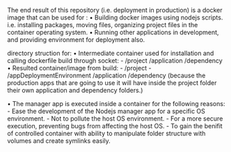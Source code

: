 The end result of this repository (i.e. deployment in production) is a docker image that can be used for :
• Building docker images using nodejs scripts. i.e. installing packages, moving files, organizing project files in the container operating system.
• Running other applications in development, and providing environment for deployment also.

directory struction for:
• Intermediate container used for installation and calling dockerfile build through socket:
    - /project
        /application
        /dependency
• Resulted container/image from build:
    - /project
        - /appDeploymentEnvironment
                /application
                /dependency
    (because the production apps that are going to use it will have inside the project folder their own application and dependency folders.)


• The manager app is executed inside a container for the following reasons: 
    - Ease the development of the Nodejs manager app for a specific OS environment.
    - Not to pollute the host OS environment.
    - For a more secure execution, preventing bugs from affecting the host OS.
    - To gain the benifit of controlled container with ability to manipulate folder structure with volumes and create symlinks easily. 